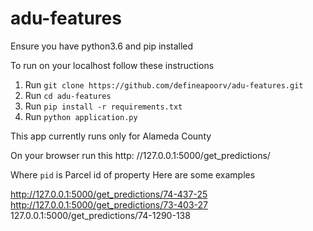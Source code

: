 # adu-features

Ensure you have python3.6 and pip installed

To run on your localhost follow these instructions

1. Run `git clone https://github.com/defineapoorv/adu-features.git`
2. Run `cd adu-features`
3. Run `pip install -r requirements.txt`
4. Run `python application.py`

This app currently runs only for Alameda County

On your browser run this
http: //127.0.0.1:5000/get_predictions/<pid>

Where `pid` is Parcel id of property
Here are some examples

http://127.0.0.1:5000/get_predictions/74-437-25
http://127.0.0.1:5000/get_predictions/73-403-27
127.0.0.1:5000/get_predictions/74-1290-138

